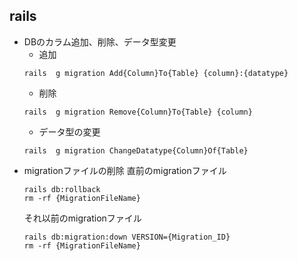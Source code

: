 ## rails
  - DBのカラム追加、削除、データ型変更  
    - 追加
    ```
    rails  g migration Add{Column}To{Table} {column}:{datatype}
    ```
    - 削除
    ```
    rails  g migration Remove{Column}To{Table} {column}
    ```
    - データ型の変更
    ```
    rails  g migration ChangeDatatype{Column}Of{Table}
    ```
  - migrationファイルの削除
    直前のmigrationファイル
    ```
    rails db:rollback
    rm -rf {MigrationFileName}
    ```
    それ以前のmigrationファイル
    ```
    rails db:migration:down VERSION={Migration_ID}
    rm -rf {MigrationFileName}
    ```
